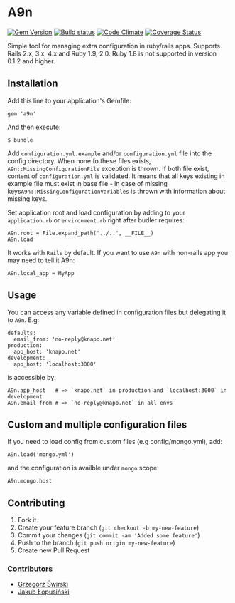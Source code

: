 # A9n

[![Gem Version](https://badge.fury.io/rb/a9n.png)][gem_version]
[![Build status](https://secure.travis-ci.org/knapo/a9n.png)][travis]
[![Code Climate](https://codeclimate.com/github/knapo/a9n.png)][codeclimate]
[![Coverage Status](https://coveralls.io/repos/knapo/a9n/badge.png?branch=master)][coveralls]

[gem_version]: https://rubygems.org/gems/a9n
[travis]: http://travis-ci.org/knapo/a9n
[codeclimate]: https://codeclimate.com/github/knapo/a9n
[coveralls]: https://coveralls.io/r/knapo/a9n

Simple tool for managing extra configuration in ruby/rails apps. Supports Rails 2.x, 3.x, 4.x and Ruby 1.9, 2.0. 
Ruby 1.8 is not supported in version 0.1.2 and higher.

## Installation

Add this line to your application's Gemfile:

    gem 'a9n'

And then execute:

    $ bundle

Add `configuration.yml.example` and/or `configuration.yml` file into the config
directory. When none fo these files exists, `A9n::MissingConfigurationFile`
exception is thrown.
If both file exist, content of `configuration.yml` is validated. It means that
all keys existing in example file must exist in base file - in case of missing
keys`A9n::MissingConfigurationVariables` is thrown with information about 
missing keys.

Set application root and load configuration by adding to your `application.rb` or `environment.rb` right
after budler requires:

    A9n.root = File.expand_path('../..', __FILE__)
    A9n.load


It works with `Rails` by default. If you want to use `A9n` with non-rails app
you may need to tell it A9n:

    A9n.local_app = MyApp

## Usage

You can access any variable defined in configuration files but delegating it to 
`A9n`. E.g:

    defaults:
      email_from: 'no-reply@knapo.net'
    production:
      app_host: 'knapo.net'
    development:
      app_host: 'localhost:3000'

is accessible by:

    A9n.app_host   # => `knapo.net` in production and `localhost:3000` in development
    A9n.email_from # => `no-reply@knapo.net` in all envs

## Custom and multiple configuration files

If you need to load config from custom files (e.g config/mongo.yml), add:
    
    A9n.load('mongo.yml')
    
and the configuration is availble under `mongo` scope:

    A9n.mongo.host
    
## Contributing

1. Fork it
2. Create your feature branch (`git checkout -b my-new-feature`)
3. Commit your changes (`git commit -am 'Added some feature'`)
4. Push to the branch (`git push origin my-new-feature`)
5. Create new Pull Request

### Contributors

* [Grzegorz Świrski](https://github.com/sognat)
* [Jakub Łopusiński](https://github.com/siemakuba)
